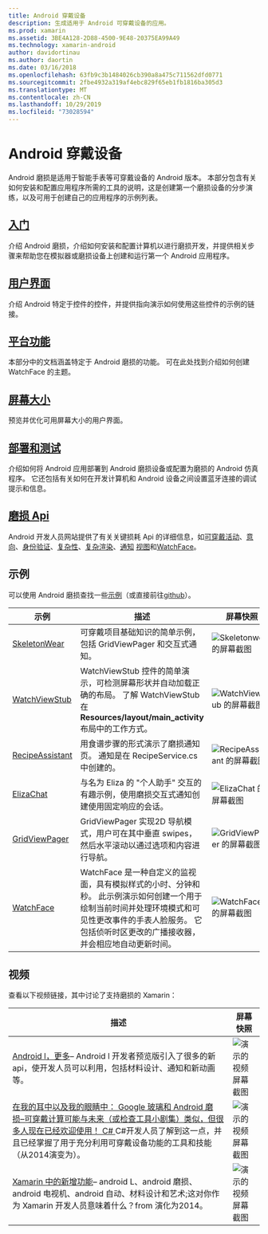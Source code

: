 ```yaml
---
title: Android 穿戴设备
description: 生成适用于 Android 可穿戴设备的应用。
ms.prod: xamarin
ms.assetid: 3BE4A128-2D88-4500-9E48-20375EA99A49
ms.technology: xamarin-android
author: davidortinau
ms.author: daortin
ms.date: 03/16/2018
ms.openlocfilehash: 63fb9c3b1484026cb390a8a475c711562dfd0771
ms.sourcegitcommit: 2fbe4932a319af4ebc829f65eb1fb1816ba305d3
ms.translationtype: MT
ms.contentlocale: zh-CN
ms.lasthandoff: 10/29/2019
ms.locfileid: "73028594"
---
```

# <a name="android-wear"></a>Android 穿戴设备

Android 磨损是适用于智能手表等可穿戴设备的 Android 版本。 本部分包含有关如何安装和配置应用程序所需的工具的说明，这是创建第一个磨损设备的分步演练，以及可用于创建自己的应用程序的示例列表。

## <a name="getting-startedandroidwearget-startedindexmd"></a>[入门](~/android/wear/get-started/index.md)

介绍 Android 磨损，介绍如何安装和配置计算机以进行磨损开发，并提供相关步骤来帮助您在模拟器或磨损设备上创建和运行第一个 Android 应用程序。

## <a name="user-interfaceandroidwearuser-interfaceindexmd"></a>[用户界面](~/android/wear/user-interface/index.md)

介绍 Android 特定于控件的控件，并提供指向演示如何使用这些控件的示例的链接。

## <a name="platform-featuresandroidwearplatformindexmd"></a>[平台功能](~/android/wear/platform/index.md)

本部分中的文档涵盖特定于 Android 磨损的功能。 可在此处找到介绍如何创建 WatchFace 的主题。

## <a name="screen-sizesandroidwearscreen-sizesmd"></a>[屏幕大小](~/android/wear/screen-sizes.md)

预览并优化可用屏幕大小的用户界面。

## <a name="deployment--testingandroidweardeploy-testindexmd"></a>[部署和测试](~/android/wear/deploy-test/index.md)

介绍如何将 Android 应用部署到 Android 磨损设备或配置为磨损的 Android 仿真程序。 它还包括有关如何在开发计算机和 Android 设备之间设置蓝牙连接的调试提示和信息。

## <a name="wear-apishttpsdeveloperandroidcomreferenceandroidsupportwearable"></a>[磨损 Api](https://developer.android.com/reference/android/support/wearable)

Android 开发人员网站提供了有关关键损耗 Api 的详细信息，如[可穿戴活动](https://developer.android.com/reference/android/support/wearable/activity/package-summary.html)、[意向](https://developer.android.com/reference/com/google/android/wearable/intent/package-summary.html)、[身份验证](https://developer.android.com/reference/android/support/wearable/authentication/package-summary.html)、[复杂性](https://developer.android.com/reference/android/support/wearable/complications/package-summary.html)、[复杂渲染](https://developer.android.com/reference/android/support/wearable/complications/rendering/package-summary.html)、[通知](https://developer.android.com/reference/android/support/wearable/notifications/package-summary.html) [视图](https://developer.android.com/reference/android/support/wearable/view/package-summary.html)和[WatchFace](https://developer.android.com/reference/android/support/wearable/watchface/package-summary.html)。

## <a name="samples"></a>示例

可以使用 Android 磨损查找一些[示例](https://docs.microsoft.com/samples/browse/?products=xamarin&term=Xamarin.Android+wear)（或直接前往[github](https://github.com/xamarin/monodroid-samples/tree/master/wear)）。

|示例|描述|屏幕快照|
|--- |--- |--- |
|[SkeletonWear](https://docs.microsoft.com/samples/xamarin/monodroid-samples/wear-skeletonwear)|可穿戴项目基础知识的简单示例，包括 GridViewPager 和交互式通知。|![Skeletonwear 的屏幕截图](images/skeleton.png)|
|[WatchViewStub](https://docs.microsoft.com/samples/xamarin/monodroid-samples/wear-watchviewstub)|WatchViewStub 控件的简单演示，可检测屏幕形状并自动加载正确的布局。 了解 WatchViewStub 在**Resources/layout/main_activity**布局中的工作方式。|![WatchViewStub 的屏幕截图](images/watchview.png)|
|[RecipeAssistant](https://docs.microsoft.com/samples/xamarin/monodroid-samples/wear-recipeassistant)|用食谱步骤的形式演示了磨损通知页。 通知是在 RecipeService.cs 中创建的。|![RecipeAssistant 的屏幕截图](images/recipeassist.png)|
|[ElizaChat](https://docs.microsoft.com/samples/xamarin/monodroid-samples/wear-elizachat)|与名为 Eliza 的 "个人助手" 交互的有趣示例，使用磨损交互式通知创建使用固定响应的会话。|![ElizaChat 的屏幕截图](images/eliza.png)|
|[GridViewPager](https://docs.microsoft.com/samples/xamarin/monodroid-samples/wear-gridviewpager)|GridViewPager 实现2D 导航模式，用户可在其中垂直 swipes，然后水平滚动以通过选项和内容进行导航。|![GridViewPager 的屏幕截图](images/gridviewpager.png)|
|[WatchFace](https://docs.microsoft.com/samples/xamarin/monodroid-samples/wear-watchface)|WatchFace 是一种自定义的监视面，具有模拟样式的小时、分钟和秒。 此示例演示如何创建一个用于绘制当前时间并处理环境模式和可见性更改事件的手表人脸服务。 它包括侦听时区更改的广播接收器，并会相应地自动更新时间。|![WatchFace 的屏幕截图](images/gridviewpager.png)|

## <a name="videos"></a>视频

查看以下视频链接，其中讨论了支持磨损的 Xamarin：

|描述|屏幕快照|
|--- |--- |
|[Android l，更多](https://blog.xamarin.com/webinar-recording-android-l-and-so-much-more/)&ndash; Android l 开发者预览版引入了很多的新 api，使开发人员可以利用，包括材料设计、通知和新动画等。|![演示的视频屏幕截图](images/video-android-l.png)|
|[在我的耳中以及我的眼睛中： Google 玻璃和 Android 磨损&ndash;可穿戴计算可能与未来（或检查工具小剧集）类似，但很多人现在已经欢迎使用！ C# ](https://www.youtube.com/watch?v=80H8tXByZQc) C#开发人员了解到这一点，并且已经掌握了用于充分利用可穿戴设备功能的工具和技能（从2014演变为）。|![演示的视频屏幕截图](images/video-eyes-ears.png)|
|[Xamarin 中的新增功能](https://www.youtube.com/watch?v=Gpqc2XZIQfU)&ndash; android L、android 磨损、android 电视机、android 自动、材料设计和艺术;这对你作为 Xamarin 开发人员意味着什么？from 演化为2014。|![演示的视频屏幕截图](Images/video-whats-new.png)|

<!--

March 18
https://blog.xamarin.com/android-wear/

August 14
https://blog.xamarin.com/android-l-developer-preview-android-wear-support/

August 27
https://blog.xamarin.com/tips-for-your-first-android-wear-app/

Watch Face
https://github.com/Redth/Xamarin.Wear.WatchFace
-->
